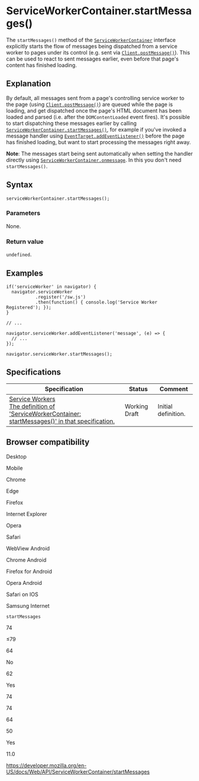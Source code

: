ServiceWorkerContainer.startMessages()
======================================

The `startMessages()` method of the [`ServiceWorkerContainer`](../serviceworkercontainer) interface explicitly starts the flow of messages being dispatched from a service worker to pages under its control (e.g. sent via [`Client.postMessage()`](../client/postmessage)). This can be used to react to sent messages earlier, even before that page's content has finished loading.

Explanation
-----------

By default, all messages sent from a page's controlling service worker to the page (using [`Client.postMessage()`](../client/postmessage)) are queued while the page is loading, and get dispatched once the page's HTML document has been loaded and parsed (i.e. after the `DOMContentLoaded` event fires). It's possible to start dispatching these messages earlier by calling [`ServiceWorkerContainer.startMessages()`](startmessages), for example if you've invoked a message handler using [`EventTarget.addEventListener()`](../eventtarget/addeventlistener) before the page has finished loading, but want to start processing the messages right away.

**Note**: The messages start being sent automatically when setting the handler directly using [`ServiceWorkerContainer.onmessage`](onmessage). In this you don't need `startMessages()`.

Syntax
------

    serviceWorkerContainer.startMessages();

### Parameters

None.

### Return value

`undefined`.

Examples
--------

    if('serviceWorker' in navigator) {
      navigator.serviceWorker
               .register('/sw.js')
               .then(function() { console.log('Service Worker Registered'); });
    }

    // ...

    navigator.serviceWorker.addEventListener('message', (e) => {
      // ...
    });

    navigator.serviceWorker.startMessages();

Specifications
--------------

<table><thead><tr class="header"><th>Specification</th><th>Status</th><th>Comment</th></tr></thead><tbody><tr class="odd"><td><a href="https://w3c.github.io/ServiceWorker/#dom-serviceworkercontainer-startmessages">Service Workers<br />
<span class="small">The definition of 'ServiceWorkerContainer: startMessages()' in that specification.</span></a></td><td><span class="spec-wd">Working Draft</span></td><td>Initial definition.</td></tr></tbody></table>

Browser compatibility
---------------------

Desktop

Mobile

Chrome

Edge

Firefox

Internet Explorer

Opera

Safari

WebView Android

Chrome Android

Firefox for Android

Opera Android

Safari on IOS

Samsung Internet

`startMessages`

74

≤79

64

No

62

Yes

74

74

64

50

Yes

11.0

<a href="https://developer.mozilla.org/en-US/docs/Web/API/ServiceWorkerContainer/startMessages" class="_attribution-link">https://developer.mozilla.org/en-US/docs/Web/API/ServiceWorkerContainer/startMessages</a>
